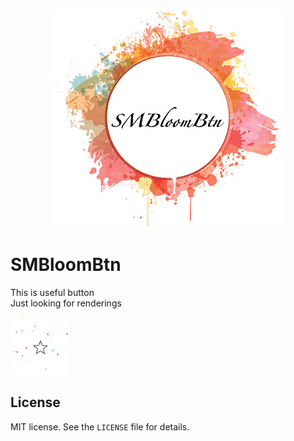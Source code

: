 <p align="center" >
  <img src="/Sample/Sample/SMBloomBtn.png">
</p>  

# SMBloomBtn
This is useful button  
Just looking for renderings  

![show](./Sample/Sample/Show.gif)
## License  
MIT license. See the `LICENSE` file for details.
